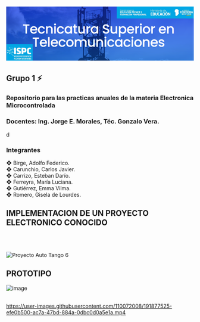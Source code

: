 ![alt text](https://github.com/EMTSTISPC/Grupo1/blob/main/logo.PNG)
## Grupo 1 ⚡
### **Repositorio para las practicas anuales de la materia Electronica Microcontrolada**

### **Docentes: Ing. Jorge E. Morales, Téc. Gonzalo Vera.**

d
### **Integrantes**

❖ Birge, Adolfo Federico.<br />
❖ Carunchio, Carlos Javier.<br />
❖ Carrizo, Esteban Darío. <br/>
❖ Ferreyra, María Luciana.<br />
❖ Gutiérrez, Emma Vilma.<br />
❖ Romero, Gisela de Lourdes.<br />

## **IMPLEMENTACION DE UN PROYECTO ELECTRONICO CONOCIDO**<br />
<br />
<br />

![Proyecto Auto Tango 6](https://user-images.githubusercontent.com/98425890/191560313-08bbd2a7-d6c1-4b18-8d9d-d8f1306229be.png)

## **PROTOTIPO**<br />

![image](https://user-images.githubusercontent.com/98425890/191352707-03478250-ab55-4da9-be55-7ad7f31fc402.png)
<br />
<br />



https://user-images.githubusercontent.com/110072008/191877525-efe0b500-ac7a-47bd-884a-0dbc0d0a5e1a.mp4








